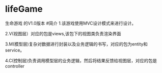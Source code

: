 # lifeGame
生命游戏 的V1.0版本
#简介
1.该游戏使用MVC设计模式来进行设计。

2.V(视图层）对应的包是views,该包下的视图类负责渲染界面

3.M(模型层)复杂对数据进行封装以及业务逻辑的书写，对应的包为entity和service。

4.C(控制层)负责调用模型层的业务逻辑，然后将结果反馈给视图层，对应的包是controller
